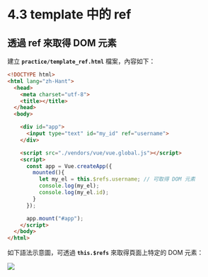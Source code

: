 # 4.3 template 中的 ref

## 透過 ref 來取得 DOM 元素

建立 **`practice/template_ref.html`** 檔案，內容如下：

```html
<!DOCTYPE html>
<html lang="zh-Hant">
  <head>
    <meta charset="utf-8">
    <title></title>
  </head>
  <body>

    <div id="app">
      <input type="text" id="my_id" ref="username">
    </div>

    <script src="./vendors/vue/vue.global.js"></script>
    <script>
      const app = Vue.createApp({
        mounted(){
          let my_el = this.$refs.username; // 可取得 DOM 元素
          console.log(my_el);
          console.log(my_el.id);
        }
      });

      app.mount("#app");
    </script>
  </body>
</html>
```



如下語法示意圖，可透過 **`this.$refs`** 來取得頁面上特定的 DOM 元素：

![](../.gitbook/assets/vue\_template\_ref.png)





